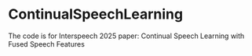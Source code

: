 # ContinualSpeechLearning
The code is for Interspeech 2025 paper: Continual Speech Learning with Fused Speech Features
